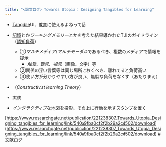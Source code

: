 ```yaml
---
title: "<論文ログ> Towards Utopia： Designing Tangibles for Learning"
---
```


* [Tangible](Tangible.md)UI、[教育](%E6%95%99%E8%82%B2.md)に使えるよねって話

* [記憶](%E8%A8%98%E6%86%B6.md)とか*ワーキングメモリー*とかを考えた結果導かれたTUIのガイドライン （[認知負荷](%E8%AA%8D%E7%9F%A5%E8%B2%A0%E8%8D%B7.md)）
  
  * ①*マルチメディア*/*マルチモーダル*であるべき、複数のメディアで情報を提示
    * *触覚*、*聴覚*、*視覚*（画像、文字）等
  * ②関係の深い言葉等は同じ場所におくべき、離れてると負荷高い
  * ③使い方が分かりやすい方が良い、無駄な負荷をなくす（あたりまえ）
* （*Constructivist learning Theory*）

* 実装

* *インタラクティブ*な地図を投影、その上に行動を示すスタンプを置く

[https://www.researchgate.net/publication/221238307_Towards_Utopia_Designing_tangibles_for_learning/link/540a9fba0cf2f2b29a2cd502/download](https://www.researchgate.net/publication/221238307_Towards_Utopia_Designing_tangibles_for_learning/link/540a9fba0cf2f2b29a2cd502/download)
\#文献ログ
